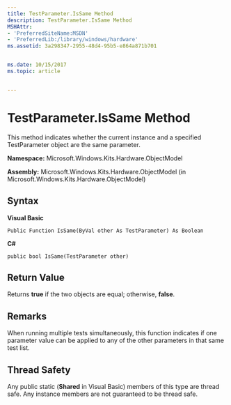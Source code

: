 ```yaml
---
title: TestParameter.IsSame Method
description: TestParameter.IsSame Method
MSHAttr:
- 'PreferredSiteName:MSDN'
- 'PreferredLib:/library/windows/hardware'
ms.assetid: 3a298347-2955-48d4-95b5-e864a871b701


ms.date: 10/15/2017
ms.topic: article


---
```


# TestParameter.IsSame Method


This method indicates whether the current instance and a specified TestParameter object are the same parameter.

**Namespace:** Microsoft.Windows.Kits.Hardware.ObjectModel

**Assembly:** Microsoft.Windows.Kits.Hardware.ObjectModel (in Microsoft.Windows.Kits.Hardware.ObjectModel)

## <span id="Syntax"></span><span id="syntax"></span><span id="SYNTAX"></span>Syntax


**Visual Basic**

`Public Function IsSame(ByVal other As TestParameter) As Boolean`

**C#**

`public bool IsSame(TestParameter other)`

## <span id="Return_Value"></span><span id="return_value"></span><span id="RETURN_VALUE"></span>Return Value


Returns **true** if the two objects are equal; otherwise, **false**.

## <span id="Remarks"></span><span id="remarks"></span><span id="REMARKS"></span>Remarks


When running multiple tests simultaneously, this function indicates if one parameter value can be applied to any of the other parameters in that same test list.

## <span id="Thread_Safety"></span><span id="thread_safety"></span><span id="THREAD_SAFETY"></span>Thread Safety


Any public static (**Shared** in Visual Basic) members of this type are thread safe. Any instance members are not guaranteed to be thread safe.

 

 






